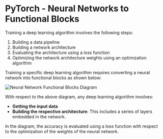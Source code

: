 # PyTorch - Neural Networks to Functional Blocks

Training a deep learning algorithm involves the following steps:

1. Building a data pipeline
2. Building a network architecture
3. Evaluating the architecture using a loss function
4. Optimizing the network architecture weights using an optimization algorithm

Training a specific deep learning algorithm requires converting a neural network into functional blocks as shown below:

![Neural Network Functional Blocks Diagram](path/to/diagram.png)

With respect to the above diagram, any deep learning algorithm involves:

- **Getting the input data**
- **Building the respective architecture**: This includes a series of layers embedded in the network.

In the diagram, the accuracy is evaluated using a loss function with respect to the optimization of the weights of the neural network.
